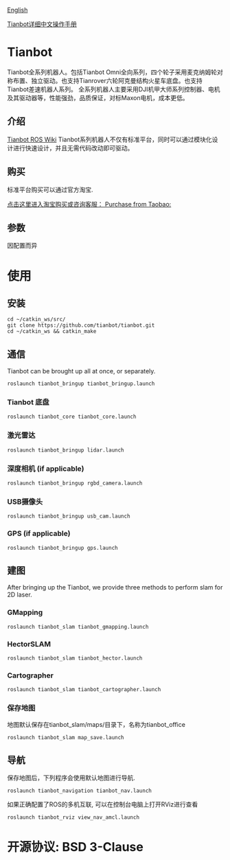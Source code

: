 [English](https://github.com/tianbot/tianbot/blob/master/README.md)  

[Tianbot详细中文操作手册](http://doc.tianbot.com/tianbot_omni)  

# Tianbot
Tianbot全系列机器人。包括Tianbot Omni全向系列，四个轮子采用麦克纳姆轮对称布置、独立驱动。也支持Tianrover六轮阿克曼结构火星车底盘。也支持Tianbot差速机器人系列。
全系列机器人主要采用DJI机甲大师系列控制器、电机及其驱动器等，性能强劲，品质保证，对标Maxon电机，成本更低。

## 介绍
[Tianbot ROS Wiki](https://wiki.ros.org/tianbot)
Tianbot系列机器人不仅有标准平台，同时可以通过模块化设计进行快速设计，并且无需代码改动即可驱动。

## 购买

标准平台购买可以通过官方淘宝.
 
[点击这里进入淘宝购买或咨询客服： Purchase from Taobao:](https://item.taobao.com/item.htm?id=615976514264)  


## 参数 

因配置而异

# 使用
## 安装

```
cd ~/catkin_ws/src/
git clone https://github.com/tianbot/tianbot.git
cd ~/catkin_ws && catkin_make
```

## 通信
Tianbot can be brought up all at once, or separately.
```
roslaunch tianbot_bringup tianbot_bringup.launch
```
### Tianbot 底盘
```
roslaunch tianbot_core tianbot_core.launch
```

### 激光雷达
```
roslaunch tianbot_bringup lidar.launch
```

### 深度相机 (if applicable)
```
roslaunch tianbot_bringup rgbd_camera.launch
```

### USB摄像头
```
roslaunch tianbot_bringup usb_cam.launch
```

### GPS (if applicable)
```
roslaunch tianbot_bringup gps.launch
```

## 建图
After bringing up the Tianbot, we provide three methods to perform slam for 2D laser.

### GMapping
```
roslaunch tianbot_slam tianbot_gmapping.launch
```
### HectorSLAM
```
roslaunch tianbot_slam tianbot_hector.launch
```
### Cartographer
```
roslaunch tianbot_slam tianbot_cartographer.launch
```
### 保存地图
地图默认保存在tianbot_slam/maps/目录下，名称为tianbot_office
```
roslaunch tianbot_slam map_save.launch
```

## 导航
保存地图后，下列程序会使用默认地图进行导航.
```
roslaunch tianbot_navigation tianbot_nav.launch
```
如果正确配置了ROS的多机互联, 可以在控制台电脑上打开RViz进行查看
```
roslaunch tianbot_rviz view_nav_amcl.launch
```

# 开源协议: BSD 3-Clause
